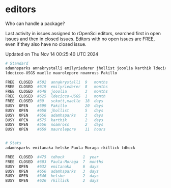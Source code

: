 # editors

Who can handle a package?

Last activity in issues assigned to rOpenSci editors, searched first in open
issues and then in closed issues. Editors with no open issues are FREE, even if
they also have no closed issue.


Updated on Thu Nov 14 00:25:40 UTC 2024

```bash
# Standard
adamhsparks annakrystalli emilyriederer jhollist jooolia karthik ldecicco
ldecicco-USGS maelle maurolepore noamross Pakillo

FREE  CLOSED  #502  annakrystalli  9   months
FREE  CLOSED  #619  emilyriederer  8   months
FREE  CLOSED  #648  jooolia        3   months
FREE  CLOSED  #625  ldecicco-USGS  1   month
FREE  CLOSED  #39   sckott,maelle  18  days
BUSY  OPEN    #599  Pakillo        20  days
BUSY  OPEN    #658  jhollist       5   days
BUSY  OPEN    #656  adamhsparks    3   days
BUSY  OPEN    #575  karthik        2   days
BUSY  OPEN    #556  noamross       2   days
BUSY  OPEN    #659  maurolepore    11  hours


# Stats
adamhsparks emitanaka helske Paula-Moraga rkillick tdhock

FREE  CLOSED  #475  tdhock        1  year
FREE  CLOSED  #603  Paula-Moraga  7  months
BUSY  OPEN    #632  emitanaka     6  days
BUSY  OPEN    #656  adamhsparks   3  days
BUSY  OPEN    #546  helske        2  days
BUSY  OPEN    #626  rkillick      2  days
```
